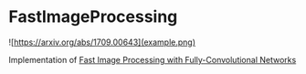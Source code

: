 # FastImageProcessing

![https://arxiv.org/abs/1709.00643](example.png)

Implementation of [Fast Image Processing with Fully-Convolutional Networks](https://arxiv.org/abs/1709.00643)
